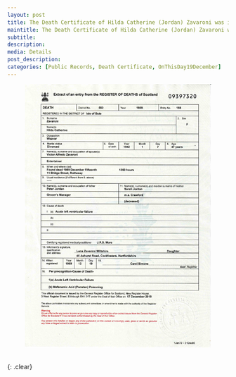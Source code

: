```yaml
---
layout: post
title: The Death Certificate of Hilda Catherine (Jordan) Zavaroni was issued &#124; 19 December 1989
maintitle: The Death Certificate of Hilda Catherine (Jordan) Zavaroni was issued
subtitle: 
description: 
media: Details
post_description: 
categories: [Public Records, Death Certificate, OnThisDay19December]
---
```


<figure class="fig3">
<a href="/assets/images/public-records/1989-12-15-hilda-zavaroni-death-certificate.jpg"><img src="/assets/images/public-records/1989-12-15-hilda-zavaroni-death-certificate.jpg" class="full-width zoom-in" /></a>
</figure>

<br />{: .clear}

